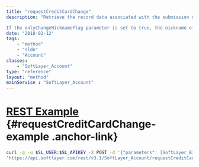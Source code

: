 ```yaml
---
title: "requestCreditCardChange"
description: "Retrieve the record data associated with the submission of a Credit Card Change Request. Softlayer customers are permitted to request a change in Credit Card information. Part of the process calls for an attempt by SoftLayer to submit at $1.00 charge to the financial institution backing the credit card as a means of verifying that the information provided in the change request is valid.  The data associated with this change request returned to the calling function. 

If the onlyChangeNicknameFlag parameter is set to true, the nickname of the credit card will be changed immediately without requiring approval by an agent.  To change the nickname of the active payment method, pass the empty string for paymentRoleName.  To change the nickname for the alternate credit card, pass ALTERNATE_CREDIT_CARD as the paymentRoleName.  vatId must be set, but the value will not be used and the empty string is acceptable. "
date: "2018-02-12"
tags:
    - "method"
    - "sldn"
    - "Account"
classes:
    - "SoftLayer_Account"
type: "reference"
layout: "method"
mainService : "SoftLayer_Account"
---
```


# [REST Example](#requestCreditCardChange-example) <a href="/article/rest/"><i class="fas fa-question"></i></a> {#requestCreditCardChange-example .anchor-link} 
```bash
curl -g -u $SL_USER:$SL_APIKEY -X POST -d '{"parameters": [SoftLayer_Billing_Payment_Card_ChangeRequest, string, string, boolean]}' \
'https://api.softlayer.com/rest/v3.1/SoftLayer_Account/requestCreditCardChange'
```
